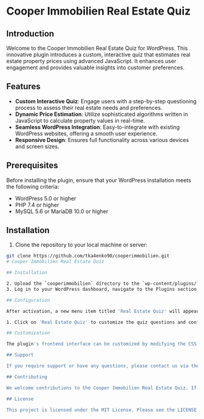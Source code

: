 # Cooper Immobilien Real Estate Quiz

## Introduction

Welcome to the Cooper Immobilien Real Estate Quiz for WordPress. This innovative plugin introduces a custom, interactive quiz that estimates real estate property prices using advanced JavaScript. It enhances user engagement and provides valuable insights into customer preferences.

## Features

- **Custom Interactive Quiz**: Engage users with a step-by-step questioning process to assess their real estate needs and preferences.
- **Dynamic Price Estimation**: Utilize sophisticated algorithms written in JavaScript to calculate property values in real-time.
- **Seamless WordPress Integration**: Easy-to-integrate with existing WordPress websites, offering a smooth user experience.
- **Responsive Design**: Ensures full functionality across various devices and screen sizes.

## Prerequisites

Before installing the plugin, ensure that your WordPress installation meets the following criteria:
- WordPress 5.0 or higher
- PHP 7.4 or higher
- MySQL 5.6 or MariaDB 10.0 or higher

## Installation

1. Clone the repository to your local machine or server:

```bash
git clone https://github.com/tka4enko90/cooperimmobilien.git
# Cooper Immobilien Real Estate Quiz

## Installation

2. Upload the `cooperimmobilien` directory to the `wp-content/plugins/` directory of your WordPress installation.
3. Log in to your WordPress dashboard, navigate to the Plugins section, and activate the Cooper Immobilien Real Estate Quiz plugin.

## Configuration

After activation, a new menu item titled 'Real Estate Quiz' will appear in the WordPress dashboard.

1. Click on 'Real Estate Quiz' to customize the quiz questions and configure the pricing algorithm as per current real estate market data.

## Customization

The plugin's frontend interface can be customized by modifying the CSS and JavaScript files provided. Ensure you are familiar with both before attempting to make changes to avoid any issues.

## Support

If you require support or have any questions, please contact us via the Issues section of the GitHub repository, or directly through [support@email.com].

## Contributing

We welcome contributions to the Cooper Immobilien Real Estate Quiz. If you have a suggestion that would improve the plugin, please fork the repository and create a pull request, or open an issue with the tag "enhancement".

## License

This project is licensed under the MIT License. Please see the LICENSE file in the GitHub repository for full details.
